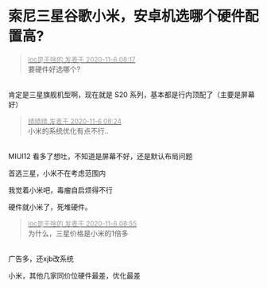 # 索尼三星谷歌小米，安卓机选哪个硬件配置高?


<div class="quote"><blockquote><font size="2"><a href="https://www.hostloc.com/forum.php?mod=redirect&amp;goto=findpost&amp;pid=9409928&amp;ptid=763071" target="_blank"><font color="#999999">loc是干啥的 发表于 2020-11-6 08:17</font></a></font><br />
要硬件好选哪个?</blockquote></div><br />
肯定是三星旗舰机型啊，现在就是 S20 系列，基本都是行内顶配了（主要是屏幕好<img src="static/image/smiley/yct/019.gif" smilieid="49" border="0" alt="" />）

<div class="quote"><blockquote><font size="2"><a href="https://www.hostloc.com/forum.php?mod=redirect&amp;goto=findpost&amp;pid=9409939&amp;ptid=763071" target="_blank"><font color="#999999">晴晴晴 发表于 2020-11-6 08:24</font></a></font><br />
小米的系统优化有点不行..</blockquote></div><br />
MIUI12 看多了想吐，不知道是屏幕不好，还是默认布局问题

首选三星，小米不在考虑范围内

我觉着小米吧，毒瘤自启烦得不行

硬件就小米了，死堆硬件。

<div class="quote"><blockquote><font size="2"><a href="https://www.hostloc.com/forum.php?mod=redirect&amp;goto=findpost&amp;pid=9410051&amp;ptid=763071" target="_blank"><font color="#999999">loc是干啥的 发表于 2020-11-6 08:55</font></a></font><br />
为什么，三星价格是小米的1倍多</blockquote></div><br />
广告多，还xjb改系统

小米，其他几家同价位硬件最差，优化最差
